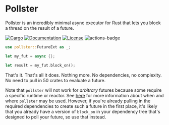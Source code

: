 # Pollster

Pollster is an incredibly minimal async executor for Rust that lets you block a thread on the result of a future.

[![Cargo](https://img.shields.io/crates/v/pollster.svg)](
https://crates.io/crates/pollster)
[![Documentation](https://docs.rs/pollster/badge.svg)](
https://docs.rs/pollster)
[![License](https://img.shields.io/badge/license-MIT%2FApache--2.0-blue.svg)](
https://github.com/zesterer/pollster)
![actions-badge](https://github.com/zesterer/pollster/workflows/Rust/badge.svg?branch=master)

```rust
use pollster::FutureExt as _;

let my_fut = async {};

let result = my_fut.block_on();
```

That's it. That's all it does. Nothing more. No dependencies, no complexity. No need to pull in 50 crates to evaluate a
future.

Note that `pollster` will not work for *arbitrary* futures because some require a specific runtime or reactor. See
[here](https://rust-lang.github.io/async-book/08_ecosystem/00_chapter.html#determining-ecosystem-compatibility) for more
information about when and where `pollster` may be used. However, if you're already pulling in the required dependencies
to create such a future in the first place, it's likely that you already have a version of `block_on` in your dependency
tree that's designed to poll your future, so use that instead.
